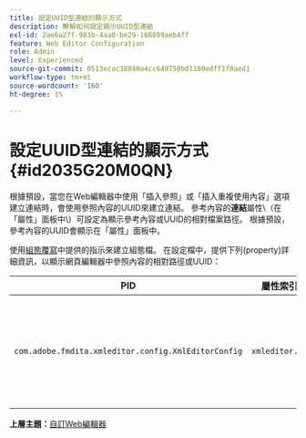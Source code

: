 ```yaml
---
title: 設定UUID型連結的顯示方式
description: 瞭解如何設定顯示UUID型連結
exl-id: 2ae6a27f-983b-4aa0-be29-166899aeb4ff
feature: Web Editor Configuration
role: Admin
level: Experienced
source-git-commit: 0513ecac38840a4cc649758bd1180edff1f8aed1
workflow-type: tm+mt
source-wordcount: '160'
ht-degree: 1%

---
```


# 設定UUID型連結的顯示方式 {#id2035G20M0QN}

根據預設，當您在Web編輯器中使用「插入參照」或「插入重複使用內容」選項建立連結時，會使用參照內容的UUID來建立連結。 參考內容的&#x200B;**連結**&#x200B;屬性\（在「屬性」面板中\）可設定為顯示參考內容或UUID的相對檔案路徑。 根據預設，參考內容的UUID會顯示在「屬性」面板中。

使用[組態覆寫](download-install-additional-config-override.md#)中提供的指示來建立組態檔。 在設定檔中，提供下列\(property\)詳細資訊，以顯示網頁編輯器中參照內容的相對路徑或UUID：

| PID | 屬性索引鍵 | 屬性值 |
|---|------------|--------------|
| `com.adobe.fmdita.xmleditor.config.XmlEditorConfig` | `xmleditor.uuid` | 布林值\(true/false\)。 如果要顯示連結內容的相對路徑，則將此屬性設定為false。<br> **預設值**： true |

**上層主題：**&#x200B;[&#x200B;自訂Web編輯器](conf-web-editor.md)
